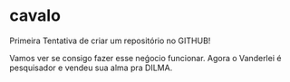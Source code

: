cavalo
======

Primeira Tentativa de criar um repositório no GITHUB!

Vamos ver se consigo fazer esse neǵocio funcionar.
Agora o Vanderlei é pesquisador e vendeu sua alma pra DILMA.

